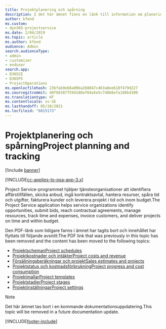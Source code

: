 ```yaml
---
title: Projektplanering och spårning
description: I det här ämnet finns en länk till information om planering och spårning i Project Service Automation.
author: kfend
ms.custom:
- dyn365-projectservice
ms.date: 2/04/2019
ms.topic: article
ms.author: kfend
audience: Admin
search.audienceType:
- admin
- customizer
- enduser
search.app:
- D365CE
- D365PS
- ProjectOperations
ms.openlocfilehash: 23bfab9e68a89ba268847c463a8ee618f479d227
ms.sourcegitcommit: 40f68387f594180af64a5e5c748b6efa188bd300
ms.translationtype: HT
ms.contentlocale: sv-SE
ms.lasthandoff: 05/10/2021
ms.locfileid: "6015173"
---
```

# <a name="project-planning-and-tracking"></a><span data-ttu-id="e3a78-103">Projektplanering och spårning</span><span class="sxs-lookup"><span data-stu-id="e3a78-103">Project planning and tracking</span></span>

[!include [banner](../../includes/psa-now-project-operations.md)]

[!INCLUDE[cc-applies-to-psa-app-3.x](../../includes/cc-applies-to-psa-app-3x.md)]

<span data-ttu-id="e3a78-104">Project Service-programmet hjälper tjänsteorganisationer att identifiera affärstillfällen, skicka anbud, ingå kontraktsavtal, hantera resurser, spåra tid och utgifter, fakturera kunder och leverera projekt i tid och inom budget.</span><span class="sxs-lookup"><span data-stu-id="e3a78-104">The Project Service application helps service organizations identify opportunities, submit bids, reach contractual agreements, manage resources, track time and expenses, invoice customers, and deliver projects on time and within budget.</span></span> 

<span data-ttu-id="e3a78-105">Den PDF-länk som tidigare fanns i ämnet har tagits bort och innehållet har flyttats till följande avsnitt:</span><span class="sxs-lookup"><span data-stu-id="e3a78-105">The PDF link that was previously in this topic has been removed and the content has been moved to the following topics:</span></span>

- [<span data-ttu-id="e3a78-106">Projektscheman</span><span class="sxs-lookup"><span data-stu-id="e3a78-106">Project schedules</span></span>](../project-creating.md)
- [<span data-ttu-id="e3a78-107">Projektkostnader och intäkter</span><span class="sxs-lookup"><span data-stu-id="e3a78-107">Project costs and revenue</span></span>](../project-estimating.md)
- [<span data-ttu-id="e3a78-108">Försäljningsberäkningar och projekt</span><span class="sxs-lookup"><span data-stu-id="e3a78-108">Sales estimates and projects</span></span>](../project-leveraging.md)
- [<span data-ttu-id="e3a78-109">Projektstatus och kostnadsförbrukning</span><span class="sxs-lookup"><span data-stu-id="e3a78-109">Project progress and cost consumption</span></span>](../project-tracking.md)
- [<span data-ttu-id="e3a78-110">Projektmallar</span><span class="sxs-lookup"><span data-stu-id="e3a78-110">Project templates</span></span>](../project-templates.md)
- [<span data-ttu-id="e3a78-111">Projektstadier</span><span class="sxs-lookup"><span data-stu-id="e3a78-111">Project stages</span></span>](../project-stages.md)
- [<span data-ttu-id="e3a78-112">Projektinställningar</span><span class="sxs-lookup"><span data-stu-id="e3a78-112">Project settings</span></span>](../project-settings.md)

> [!NOTE]
> <span data-ttu-id="e3a78-113">Det här ämnet tas bort i en kommande dokumentationsuppdatering.</span><span class="sxs-lookup"><span data-stu-id="e3a78-113">This topic will be removed in a future documentation update.</span></span> 


[!INCLUDE[footer-include](../../includes/footer-banner.md)]